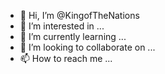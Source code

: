 - 👋 Hi, I’m @KingofTheNations
- 👀 I’m interested in ...
- 🌱 I’m currently learning ...
- 💞️ I’m looking to collaborate on ...
- 📫 How to reach me ...

<!---
KingofTheNations/KingofTheNations is a ✨ special ✨ repository because its `README.md` (this file) appears on your GitHub profile.
You can click the Preview link to take a look at your changes.
--->
